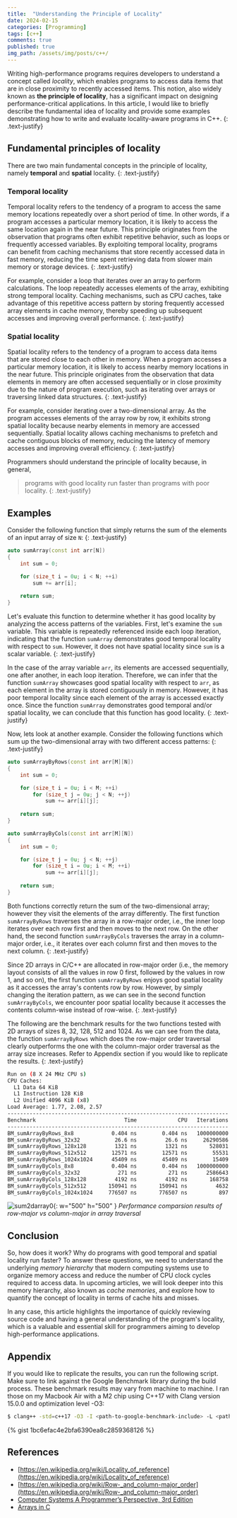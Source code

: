 ```yaml
---
title:  "Understanding the Principle of Locality"
date: 2024-02-15
categories: [Programming]
tags: [c++]
comments: true
published: true
img_path: /assets/img/posts/c++/
---
```


Writing high-performance programs requires developers to understand a concept called *locality*, which enables programs to access data items that are in close proximity to recently accessed items. This notion, also widely known as **the principle of locality**, has a significant impact on designing performance-critical applications. In this article, I would like to briefly describe the fundamental idea of locality and provide some examples demonstrating how to write and evaluate locality-aware programs in C++.
{: .text-justify}

## Fundamental principles of locality
There are two main fundamental concepts in the principle of locality, namely **temporal** and **spatial** locality.
{: .text-justify}

### Temporal locality
Temporal locality refers to the tendency of a program to access the same memory locations repeatedly over a short period of time. In other words, if a program accesses a particular memory location, it is likely to access the same location again in the near future. This principle originates from the observation that programs often exhibit repetitive behavior, such as loops or frequently accessed variables. By exploiting temporal locality, programs can benefit from caching mechanisms that store recently accessed data in fast memory, reducing the time spent retrieving data from slower main memory or storage devices.
{: .text-justify}

For example, consider a loop that iterates over an array to perform calculations. The loop repeatedly accesses elements of the array, exhibiting strong temporal locality. Caching mechanisms, such as CPU caches, take advantage of this repetitive access pattern by storing frequently accessed array elements in cache memory, thereby speeding up subsequent accesses and improving overall performance.
{: .text-justify}

### Spatial locality
Spatial locality refers to the tendency of a program to access data items that are stored close to each other in memory. When a program accesses a particular memory location, it is likely to access nearby memory locations in the near future. This principle originates from the observation that data elements in memory are often accessed sequentially or in close proximity due to the nature of program execution, such as iterating over arrays or traversing linked data structures.
{: .text-justify}

For example, consider iterating over a two-dimensional array. As the program accesses elements of the array row by row, it exhibits strong spatial locality because nearby elements in memory are accessed sequentially. Spatial locality allows caching mechanisms to prefetch and cache contiguous blocks of memory, reducing the latency of memory accesses and improving overall efficiency.
{: .text-justify}

Programmers should understand the principle of locality because, in general, 

> programs with good locality run faster than programs with poor locality.
{: .text-justify}

## Examples

Consider the following function that simply returns the sum of the elements of an input array of size `N`:
{: .text-justify}

```c++
auto sumArray(const int arr[N])
{
    int sum = 0;

    for (size_t i = 0u; i < N; ++i)
        sum += arr[i];
    
    return sum;
}
```

Let's evaluate this function to determine whether it has good locality by analyzing the access patterns of the variables. First, let's examine the `sum` variable. This variable is repeatedly referenced inside each loop iteration, indicating that the function `sumArray` demonstrates good temporal locality with respect to `sum`. However, it does not have spatial locality since `sum` is a scalar variable.
{: .text-justify}

In the case of the array variable `arr`, its elements are accessed sequentially, one after another, in each loop iteration. Therefore, we can infer that the function `sumArray` showcases good spatial locality with respect to `arr`, as each element in the array is stored contiguously in memory. However, it has poor temporal locality since each element of the array is accessed exactly once. Since the function `sumArray` demonstrates good temporal and/or spatial locality, we can conclude that this function has good locality.
{: .text-justify}

Now, lets look at another example. Consider the following functions which sum up the two-dimensional array with two different access patterns:
{: .text-justify}

```c++
auto sumArrayByRows(const int arr[M][N])
{
    int sum = 0;

    for (size_t i = 0u; i < M; ++i)
        for (size_t j = 0u; j < N; ++j)
            sum += arr[i][j];
    
    return sum;
}

auto sumArrayByCols(const int arr[M][N])
{
    int sum = 0;

    for (size_t j = 0u; j < N; ++j)
        for (size_t i = 0u; i < M; ++i)
            sum += arr[i][j];
    
    return sum;
}
```

Both functions correctly return the sum of the two-dimensional array; however they visit the elements of the array differently. The first function `sumArrayByRows` traverses the array in a row-major order, i.e., the inner loop iterates over each row first and then moves to the next row. On the other hand, the second function `sumArrayByCols` traverses the array in a column-major order, i.e., it iterates over each column first and then moves to the next column.
{: .text-justify}

Since 2D arrays in C/C++ are allocated in row-major order (i.e., the memory layout consists of all the values in row 0 first, followed by the values in row 1, and so on), the first function `sumArrayByRows` enjoys good spatial locality as it accesses the array's contents row by row. However, by simply changing the iteration pattern, as we can see in the second function `sumArrayByCols`, we encounter poor spatial locality because it accesses the contents column-wise instead of row-wise.
{: .text-justify}

The following are the benchmark results for the two functions tested with 2D arrays of sizes 8, 32, 128, 512 and 1024. As we can see from the data, the function `sumArrayByRows` which does the row-major order traversal clearly outperforms the one with the column-major order traversal as the array size increases. Refer to Appendix section if you would like to replicate the results.
{: .text-justify}

```bash
Run on (8 X 24 MHz CPU s)
CPU Caches:
  L1 Data 64 KiB
  L1 Instruction 128 KiB
  L2 Unified 4096 KiB (x8)
Load Average: 1.77, 2.08, 2.57
----------------------------------------------------------------------
Benchmark                            Time             CPU   Iterations
----------------------------------------------------------------------
BM_sumArrayByRows_8x8            0.404 ns        0.404 ns   1000000000
BM_sumArrayByRows_32x32           26.6 ns         26.6 ns     26290586
BM_sumArrayByRows_128x128         1321 ns         1321 ns       528031
BM_sumArrayByRows_512x512        12571 ns        12571 ns        55531
BM_sumArrayByRows_1024x1024      45409 ns        45409 ns        15409
BM_sumArrayByCols_8x8            0.404 ns        0.404 ns   1000000000
BM_sumArrayByCols_32x32            271 ns          271 ns      2586643
BM_sumArrayByCols_128x128         4192 ns         4192 ns       168758
BM_sumArrayByCols_512x512       150941 ns       150941 ns         4632
BM_sumArrayByCols_1024x1024     776507 ns       776507 ns          897
```

![sum2darray0](sum2darray0.png){: w="500" h="500" }
_Performance comparsion results of row-major vs column-major in array traversal_

## Conclusion

So, how does it work? Why do programs with good temporal and spatial locality run faster? To answer these questions, we need to understand the underlying *memory hierarchy* that modern computing systems use to organize memory access and reduce the number of CPU clock cycles required to access data. In upcoming articles, we will look deeper into this memory hierarchy, also known as *cache memories*, and explore how to quantify the concept of locality in terms of cache hits and misses. 

In any case, this article highlights the importance of quickly reviewing source code and having a general understanding of the program's locality, which is a valuable and essential skill for programmers aiming to develop high-performance applications.


## Appendix

If you would like to replicate the results, you can run the following script. Make sure to link against the Google Benchmark library during the build process. These benchmark results may vary from machine to machine. I ran those on my Macbook Air with a M2 chip using C++17 with Clang version 15.0.0 and optimization level -O3:
```bash
$ clang++ -std=c++17 -O3 -I <path-to-google-benchmark-include> -L <path-to-google-benchmark-lib> -lbenchmark sum_2darray_benchmark.cpp -o sum_2darray_benchmark
```

{% gist 1bc6efac4e2bfa6390ea8c2859368126 %}

## References
* [https://en.wikipedia.org/wiki/Locality_of_reference](https://en.wikipedia.org/wiki/Locality_of_reference)
* [https://en.wikipedia.org/wiki/Row-_and_column-major_order](https://en.wikipedia.org/wiki/Row-_and_column-major_order)
* [Computer Systems A Programmer’s Perspective, 3rd Edition](https://csapp.cs.cmu.edu)
* [Arrays in C](https://www.cs.swarthmore.edu/~newhall/unixhelp/C_arrays.html)